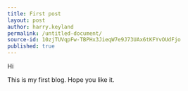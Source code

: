 ```yaml
---
title: First post
layout: post
author: harry.keyland
permalink: /untitled-document/
source-id: 10zjTUVqpFw-TBPHx3JieqW7e9J73UAx6tKFYvOUdFjo
published: true
---
```

Hi 

This is my first blog. Hope you like it.

